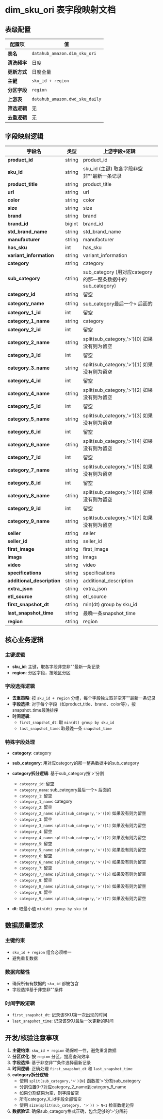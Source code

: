 # dim_sku_ori 表字段映射文档

## 表级配置

| 配置项 | 值 |
|--------|-----|
| **表名** | `datahub_amazon.dim_sku_ori` |
| **清洗频率** | 日度 |
| **更新方式** | 日度全量 |
| **主键** | `sku_id + region` |
| **分区字段** | `region` |
| **上游表** | `datahub_amazon.dwd_sku_daily` |
| **筛选逻辑** | 无 |
| **去重逻辑** | 无 |

## 字段映射逻辑

| 字段名 | 类型 | 上游字段+逻辑 |
|--------|------|------|
| **product_id** | string | product_id |
| **sku_id** | string | sku_id (主键) 取各字段非空非""最新一条记录|
| **product_title** | string | product_title |
| **url** | string | url |
| **color** | string | color |
| **size** | string | size | 
| **brand** | string | brand |
| **brand_id** | bigint | brand_id |
| **std_brand_name** | string | std_brand_name |
| **manufacturer** | string | manufacturer |
| **has_sku** | int | has_sku |
| **variant_information** | string | variant_information |
| **category** | string | category |
| **sub_category** | string | sub_category (用对应category的那一整条数据中的sub_category) |
| **category_id** | string | 留空 |
| **category_name** | string | sub_category最后一个> 后面的  |
| **category_1_id** | int | 留空 |
| **category_1_name** | string | category |
| **category_2_id** | int | 留空 |
| **category_2_name** | string | split(sub_category,'>')[0] 如果没有则为留空 |
| **category_3_id** | int | 留空 |
| **category_3_name** | string | split(sub_category,'>')[1] 如果没有则为留空 |
| **category_4_id** | int | 留空 |
| **category_4_name** | string | split(sub_category,'>')[2] 如果没有则为留空 |
| **category_5_id** | int | 留空 |
| **category_5_name** | string | split(sub_category,'>')[3] 如果没有则为留空 |
| **category_6_id** | int | 留空 |
| **category_6_name** | string | split(sub_category,'>')[4] 如果没有则为留空 |
| **category_7_id** | int | 留空 |
| **category_7_name** | string | split(sub_category,'>')[5] 如果没有则为留空 |
| **category_8_id** | int | 留空 |
| **category_8_name** | string | split(sub_category,'>')[6] 如果没有则为留空 |
| **category_9_id** | int | 留空 |
| **category_9_name** | string | split(sub_category,'>')[7] 如果没有则为留空 |
| **seller** | string | seller |
| **seller_id** | string | seller_id |
| **first_image** | string | first_image |
| **imags** | string | imags |
| **video** | string | video |
| **specifications** | string | specifications |
| **additional_description** | string | additional_description |
| **extra_json** | string | extra_json |
| **etl_source** | string | etl_source |
| **first_snapshot_dt** | string | min(dt) group by sku_id |
| **last_snapshot_time** | string | 最晚一条snapshot_time |
| **region** | string | region |

## 核心业务逻辑

### 主键逻辑
- **sku_id**: 主键，取各字段非空非""最新一条记录
- **region**: 分区字段，按地区分区

### 字段选择逻辑
- **去重策略**: 按 `sku_id + region` 分组，每个字段独立取非空非""最新一条记录
- **字段选择**: 对于每个字段（如product_title、brand、color等），按snapshot_time最晚排序
- **时间逻辑**: 
  - `first_snapshot_dt`: 取 `min(dt) group by sku_id`
  - `last_snapshot_time`: 取最晚一条 `snapshot_time`

### 特殊字段处理
- **category**: category
- **sub_category**: 用对应category的那一整条数据中的sub_category
- **category拆分逻辑**: 基于sub_category按'>'分割
  - `category_id`: 留空
  - `category_name`: sub_category最后一个> 后面的 
  - `category_1`: 留空 
  - `category_1_name`: category
  - `category_2`: 留空 
  - `category_2_name`: `split(sub_category,'>')[0]` 如果没有则为留空
  - `category_3`: 留空 
  - `category_3_name`: `split(sub_category,'>')[1]` 如果没有则为留空
  - `category_4`: 留空 
  - `category_4_name`: `split(sub_category,'>')[2]` 如果没有则为留空
  - `category_5`: 留空 
  - `category_5_name`: `split(sub_category,'>')[3]` 如果没有则为留空
  - `category_6`: 留空 
  - `category_6_name`: `split(sub_category,'>')[4]` 如果没有则为留空
  - `category_7`: 留空 
  - `category_7_name`: `split(sub_category,'>')[5]` 如果没有则为留空
  - `category_8`: 留空 
  - `category_8_name`: `split(sub_category,'>')[6]` 如果没有则为留空
  - `category_9`: 留空 
  - `category_9_name`: `split(sub_category,'>')[7]` 如果没有则为留空

- **dt**: 取最小值 `min(dt) group by sku_id`

## 数据质量要求

### 主键约束
- `sku_id + region` 组合必须唯一
- 避免重复数据

### 数据完整性
- 确保所有有数据的 `sku_id` 都被包含
- 字段选择基于非空非""条件

### 时间字段逻辑
- `first_snapshot_dt`: 记录该SKU第一次出现的时间
- `last_snapshot_time`: 记录该SKU最后一次更新的时间

## 开发/核验注意事项

1. **主键约束**: `sku_id + region` 确保唯一性，避免重复数据
2. **分区优化**: 按 `region` 分区，提高查询效率
3. **字段选择**: 基于非空非""条件选择最新记录
4. **时间逻辑**: 正确处理 `first_snapshot_dt` 和 `last_snapshot_time`
5. **category拆分逻辑**: 
   - 使用 `split(sub_category,'>')[N]` 函数按'>'分割sub_category
   - 分割位置0-7对应category_2_name到category_9_name
   - 如果分割结果为空，则字段留空
   - 所有category_X_id字段全部留空
   - 使用 `size(split(sub_category, '>')) > N+1` 检查数组边界
6. **数据验证**: 确保sub_category格式正确，包含足够的'>'分隔符
